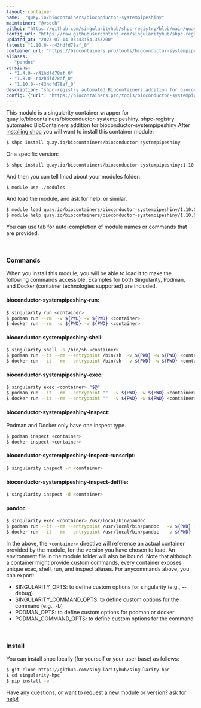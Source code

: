 ```yaml
---
layout: container
name:  "quay.io/biocontainers/bioconductor-systempipeshiny"
maintainer: "@vsoch"
github: "https://github.com/singularityhub/shpc-registry/blob/main/quay.io/biocontainers/bioconductor-systempipeshiny/container.yaml"
config_url: "https://raw.githubusercontent.com/singularityhub/shpc-registry/main/quay.io/biocontainers/bioconductor-systempipeshiny/container.yaml"
updated_at: "2023-07-14 03:43:54.353200"
latest: "1.10.0--r43hdfd78af_0"
container_url: "https://biocontainers.pro/tools/bioconductor-systempipeshiny"
aliases:
 - "pandoc"
versions:
 - "1.4.0--r41hdfd78af_0"
 - "1.8.0--r42hdfd78af_0"
 - "1.10.0--r43hdfd78af_0"
description: "shpc-registry automated BioContainers addition for bioconductor-systempipeshiny"
config: {"url": "https://biocontainers.pro/tools/bioconductor-systempipeshiny", "maintainer": "@vsoch", "description": "shpc-registry automated BioContainers addition for bioconductor-systempipeshiny", "latest": {"1.10.0--r43hdfd78af_0": "sha256:7f18dc3d20b009fadffbc571139eb71fa8bb510bf0549a9a3806b68d193a26c3"}, "tags": {"1.4.0--r41hdfd78af_0": "sha256:2a8c4f17594b3d5d30993d4f26135613c7946609fefbaff128ede574211ea202", "1.8.0--r42hdfd78af_0": "sha256:8cfff051bf0a652fc400c76434f575da466b41f513d20619cf12ecf0b1071d40", "1.10.0--r43hdfd78af_0": "sha256:7f18dc3d20b009fadffbc571139eb71fa8bb510bf0549a9a3806b68d193a26c3"}, "docker": "quay.io/biocontainers/bioconductor-systempipeshiny", "aliases": {"pandoc": "/usr/local/bin/pandoc"}}
---
```


This module is a singularity container wrapper for quay.io/biocontainers/bioconductor-systempipeshiny.
shpc-registry automated BioContainers addition for bioconductor-systempipeshiny
After [installing shpc](#install) you will want to install this container module:


```bash
$ shpc install quay.io/biocontainers/bioconductor-systempipeshiny
```

Or a specific version:

```bash
$ shpc install quay.io/biocontainers/bioconductor-systempipeshiny:1.10.0--r43hdfd78af_0
```

And then you can tell lmod about your modules folder:

```bash
$ module use ./modules
```

And load the module, and ask for help, or similar.

```bash
$ module load quay.io/biocontainers/bioconductor-systempipeshiny/1.10.0--r43hdfd78af_0
$ module help quay.io/biocontainers/bioconductor-systempipeshiny/1.10.0--r43hdfd78af_0
```

You can use tab for auto-completion of module names or commands that are provided.

<br>

### Commands

When you install this module, you will be able to load it to make the following commands accessible.
Examples for both Singularity, Podman, and Docker (container technologies supported) are included.

#### bioconductor-systempipeshiny-run:

```bash
$ singularity run <container>
$ podman run --rm  -v ${PWD} -w ${PWD} <container>
$ docker run --rm  -v ${PWD} -w ${PWD} <container>
```

#### bioconductor-systempipeshiny-shell:

```bash
$ singularity shell -s /bin/sh <container>
$ podman run --it --rm --entrypoint /bin/sh  -v ${PWD} -w ${PWD} <container>
$ docker run --it --rm --entrypoint /bin/sh  -v ${PWD} -w ${PWD} <container>
```

#### bioconductor-systempipeshiny-exec:

```bash
$ singularity exec <container> "$@"
$ podman run --it --rm --entrypoint ""  -v ${PWD} -w ${PWD} <container> "$@"
$ docker run --it --rm --entrypoint ""  -v ${PWD} -w ${PWD} <container> "$@"
```

#### bioconductor-systempipeshiny-inspect:

Podman and Docker only have one inspect type.

```bash
$ podman inspect <container>
$ docker inspect <container>
```

#### bioconductor-systempipeshiny-inspect-runscript:

```bash
$ singularity inspect -r <container>
```

#### bioconductor-systempipeshiny-inspect-deffile:

```bash
$ singularity inspect -d <container>
```


#### pandoc

```bash
$ singularity exec <container> /usr/local/bin/pandoc
$ podman run --it --rm --entrypoint /usr/local/bin/pandoc   -v ${PWD} -w ${PWD} <container> -c " $@"
$ docker run --it --rm --entrypoint /usr/local/bin/pandoc   -v ${PWD} -w ${PWD} <container> -c " $@"
```



In the above, the `<container>` directive will reference an actual container provided
by the module, for the version you have chosen to load. An environment file in the
module folder will also be bound. Note that although a container
might provide custom commands, every container exposes unique exec, shell, run, and
inspect aliases. For anycommands above, you can export:

 - SINGULARITY_OPTS: to define custom options for singularity (e.g., --debug)
 - SINGULARITY_COMMAND_OPTS: to define custom options for the command (e.g., -b)
 - PODMAN_OPTS: to define custom options for podman or docker
 - PODMAN_COMMAND_OPTS: to define custom options for the command

<br>

### Install

You can install shpc locally (for yourself or your user base) as follows:

```bash
$ git clone https://github.com/singularityhub/singularity-hpc
$ cd singularity-hpc
$ pip install -e .
```

Have any questions, or want to request a new module or version? [ask for help!](https://github.com/singularityhub/singularity-hpc/issues)